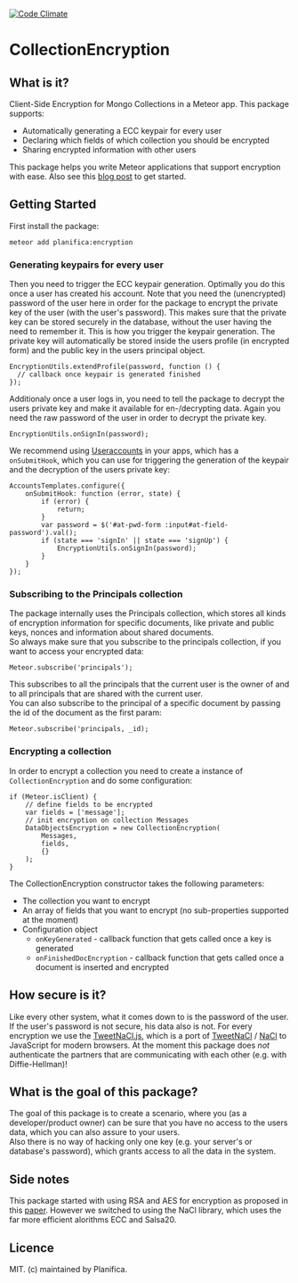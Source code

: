 [![Code Climate](https://codeclimate.com/github/Planifica/encryption/badges/gpa.svg)](https://codeclimate.com/github/Planifica/encryption)
# CollectionEncryption
## What is it?
Client-Side Encryption for Mongo Collections in a Meteor app.
This package supports:
* Automatically generating a ECC keypair for every user
* Declaring which fields of which collection you should be encrypted
* Sharing encrypted information with other users

This package helps you write Meteor applications that support encryption with ease.
Also see this [blog post]() to get started.

## Getting Started
First install the package:
```
meteor add planifica:encryption
```
### Generating keypairs for every user
Then you need to trigger the ECC keypair generation. Optimally you do this once a user has created his account. Note that you need the (unencrypted) password of the user here in order for the package to encrypt the private key of the user (with the user's password). This makes sure that the private key can be stored securely in the database, without the user having the need to remember it. This is how you trigger the keypair generation. The private key will automatically be stored inside the users profile (in encrypted form) and the public key in the users principal object.

    EncryptionUtils.extendProfile(password, function () {
      // callback once keypair is generated finished
    });
    
Additionaly once a user logs in, you need to tell the package to decrypt the users private key and make it available for en-/decrypting data. Again you need the raw password of the user in order to decrypt the private key.

    EncryptionUtils.onSignIn(password);
    
We recommend using [Useraccounts](https://atmospherejs.com/useraccounts/core) in your apps, which has a `onSubmitHook`, which you can use for triggering the generation of the keypair and the decryption of the users private key:

    AccountsTemplates.configure({
        onSubmitHook: function (error, state) {
            if (error) {
                return;
            }
            var password = $('#at-pwd-form :input#at-field-password').val();
            if (state === 'signIn' || state === 'signUp') {
    			EncryptionUtils.onSignIn(password);
    		}
        }
    });
    
### Subscribing to the Principals collection
The package internally uses the Principals collection, which stores all kinds of encryption information for specific documents, like private and public keys, nonces and information about shared documents.  
So always make sure that you subscribe to the principals collection, if you want to access your encrypted data:

    Meteor.subscribe('principals');
    
This subscribes to all the principals that the current user is the owner of and to all principals that are shared with the current user.  
You can also subscribe to the principal of a specific document by passing the id of the document as the first param:

    Meteor.subscribe('principals, _id);

### Encrypting a collection
    
In order to encrypt a collection you need to create a instance of `CollectionEncryption` and do some configuration:

    if (Meteor.isClient) {
        // define fields to be encrypted
        var fields = ['message'];
        // init encryption on collection Messages
        DataObjectsEncryption = new CollectionEncryption(
            Messages,
            fields,
            {}
        );
    }
    
The CollectionEncryption constructor takes the following parameters:
* The collection you want to encrypt
* An array of fields that you want to encrypt (no sub-properties supported at the moment)
* Configuration object
    * `onKeyGenerated` - callback function that gets called once a key is generated
    * `onFinishedDocEncryption` - callback function that gets called once a document is inserted and encrypted

## How secure is it?
Like every other system, what it comes down to is the password of the user. If the user's password is not secure, his data also is not.
For every encryption we use the [TweetNaCl.js](https://github.com/dchest/tweetnacl-js), which is a port of [TweetNaCl](http://tweetnacl.cr.yp.to/) / [NaCl](http://nacl.cr.yp.to/) to JavaScript for modern browsers. At the moment this package does *not* authenticate the partners that are communicating with each other (e.g. with Diffie-Hellman)!
## What is the goal of this package?
The goal of this package is to create a scenario, where you (as a developer/product owner) can be sure that you have no access to the users data, which you can also assure to your users.  
Also there is no way of hacking only one key (e.g. your server's or database's password), which grants access to all the data in the system.

## Side notes
This package started with using RSA and AES for encryption as proposed in this [paper](http://css.csail.mit.edu/mylar/). However we switched to using the NaCl library, which uses the far more efficient alorithms ECC and Salsa20.

## Licence
MIT. (c) maintained by Planifica.
